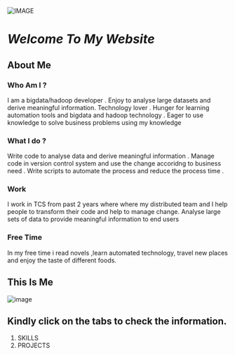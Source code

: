 
![IMAGE](https://tr2.cbsistatic.com/hub/i/r/2016/06/02/191827a1-5d53-448b-bc74-ea745fee7c44/resize/770x/b2bf48cf1112a8e3912cb58a4033ffa2/internetglocal.jpg)

   #  _*Welcome To My Website*_
   
   ## **About Me**
 
 ### Who Am I ?
 I am a bigdata/hadoop developer . Enjoy to analyse large datasets and derive meaningful information. Technology lover . Hunger for learning automation tools and bigdata and hadoop technology . Eager to use knowledge to solve business problems using my knowledge
 
 ### What I do ?
 Write code to analyse data and derive meaningful information . Manage code in version control system and use the change accoridng to business need . Write scripts to automate the process and reduce the process time .
 
 ### Work
 I work in TCS from past 2 years where where my distributed team and I help people to transform their code and help to manage change. Analyse large sets of data to provide meaningful information to end users
 
 ### Free Time
 In my free time i read novels ,learn automated technology, travel new places and enjoy the  taste of different foods.
 
 ## This Is Me  

 
 ![image](https://avatars2.githubusercontent.com/u/26433441?v=3&u=cdce6e8de39a968bf1d319ac2e12d38a3bc16295&s=400)

## Kindly click on the tabs to check the information.
1. SKILLS
2. PROJECTS 
